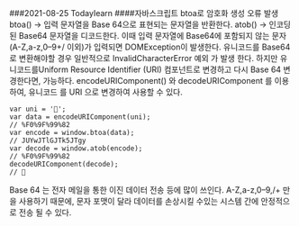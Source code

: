 ###2021-08-25 TodayIearn
####자바스크립트 btoa로 암호화 생성 오류 발생
btoa() -> 입력 문자열을 Base 64으로 표현되는 문자열을 반환한다.
atob() -> 인코딩된 Base64 문자열을 디코드한다.
이때 입력 문자열에 Base64에 포함되지 않는 문자 (A-Z,a-z,0–9+/ 이외)가 입력되면 DOMException이 발생한다.
유니코드를 Base64로 변환해야할 경우 일반적으로 InvalidCharacterError 예외 가 발생 한다.
하지만 유니코드를Uniform Resource Identifier (URI) 컴포넌트로 변경하고 다시 Base 64 변경한다면, 가능하다.
encodeURIComponent() 와 decodeURIComponent 를 이용하여, 유니코드 를 URI 으로 변경하여 사용할 수 있다.
```
var uni = '🙂';
var data = encodeURIComponent(uni);
// %F0%9F%99%82
var encode = window.btoa(data);
// JUYwJTlGJTk5JTgy
var decode = window.atob(encode);
// %F0%9F%99%82
decodeURIComponent(decode);
// 🙂
```
Base 64 는 전자 메일을 통한 이진 데이터 전송 등에 많이 쓰인다.
A-Z,a-z,0–9,/+ 만을 사용하기 때문에, 문자 포맷이 달라 데이터를 손상시킬 수있는 시스템 간에 안정적으로 전송 될 수 있다.